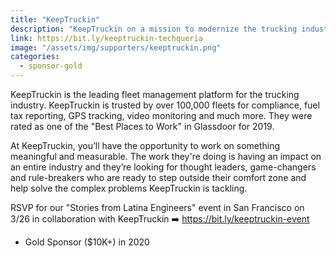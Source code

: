 ```yaml
---
title: "KeepTruckin"
description: "KeepTruckin on a mission to modernize the trucking industry. With the leading fleet management platform, they are bringing trucks online and fundamentally changing the way freight is moved on our roads."
link: https://bit.ly/keeptruckin-techqueria
image: "/assets/img/supporters/keeptruckin.png"
categories:
  - sponsor-gold
---
```


KeepTruckin is the leading fleet management platform for the trucking industry. KeepTruckin is trusted by over 100,000 fleets for compliance, fuel tax reporting, GPS tracking, video monitoring and much more. They were rated as one of the "Best Places to Work" in Glassdoor for 2019.

At KeepTruckin, you’ll have the opportunity to work on something meaningful and measurable. The work they're doing is having an impact on an entire industry and they’re looking for thought leaders, game-changers and rule-breakers who are ready to step outside their comfort zone and help solve the complex problems KeepTruckin is tackling.

RSVP for our "Stories from Latina Engineers" event in San Francisco on 3/26 in collaboration with KeepTruckin ➡️ https://bit.ly/keeptruckin-event

- Gold Sponsor ($10K+) in 2020